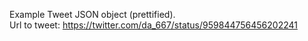 Example Tweet JSON object (prettified). \
Url to tweet: https://twitter.com/da_667/status/959844756456202241
